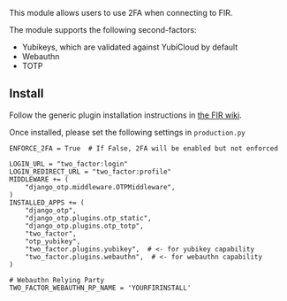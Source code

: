 This module allows users to use 2FA when connecting to FIR.

The module supports the following second-factors:
- Yubikeys, which are validated against YubiCloud by default
- Webauthn
- TOTP

## Install

Follow the generic plugin installation instructions in [the FIR wiki](https://github.com/certsocietegenerale/FIR/wiki/Plugins).

Once installed, please set the following settings in `production.py`

```
ENFORCE_2FA = True  # If False, 2FA will be enabled but not enforced

LOGIN_URL = "two_factor:login"
LOGIN_REDIRECT_URL = "two_factor:profile"
MIDDLEWARE += (
    "django_otp.middleware.OTPMiddleware",
)
INSTALLED_APPS += (
    "django_otp",
    "django_otp.plugins.otp_static",
    "django_otp.plugins.otp_totp",
    "two_factor",
    "otp_yubikey",
    "two_factor.plugins.yubikey",  # <- for yubikey capability
    "two_factor.plugins.webauthn",  # <- for webauthn capability
)

# Webauthn Relying Party
TWO_FACTOR_WEBAUTHN_RP_NAME = 'YOURFIRINSTALL'
```

